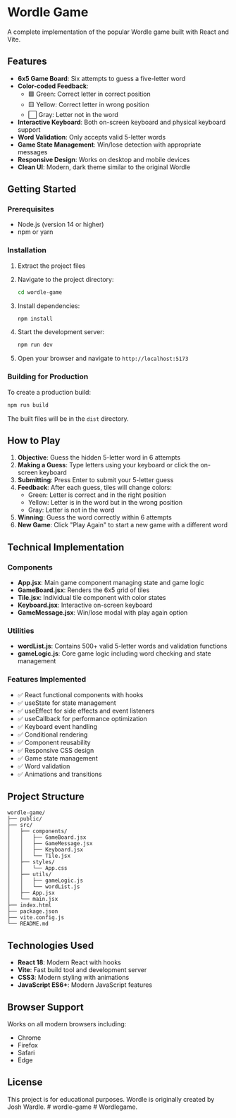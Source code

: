 # Wordle Game

A complete implementation of the popular Wordle game built with React and Vite.

## Features

- **6x5 Game Board**: Six attempts to guess a five-letter word
- **Color-coded Feedback**: 
  - 🟩 Green: Correct letter in correct position
  - 🟨 Yellow: Correct letter in wrong position
  - ⬜ Gray: Letter not in the word
- **Interactive Keyboard**: Both on-screen keyboard and physical keyboard support
- **Word Validation**: Only accepts valid 5-letter words
- **Game State Management**: Win/lose detection with appropriate messages
- **Responsive Design**: Works on desktop and mobile devices
- **Clean UI**: Modern, dark theme similar to the original Wordle

## Getting Started

### Prerequisites

- Node.js (version 14 or higher)
- npm or yarn

### Installation

1. Extract the project files
2. Navigate to the project directory:
   ```bash
   cd wordle-game
   ```

3. Install dependencies:
   ```bash
   npm install
   ```

4. Start the development server:
   ```bash
   npm run dev
   ```

5. Open your browser and navigate to `http://localhost:5173`

### Building for Production

To create a production build:

```bash
npm run build
```

The built files will be in the `dist` directory.

## How to Play

1. **Objective**: Guess the hidden 5-letter word in 6 attempts
2. **Making a Guess**: Type letters using your keyboard or click the on-screen keyboard
3. **Submitting**: Press Enter to submit your 5-letter guess
4. **Feedback**: After each guess, tiles will change colors:
   - Green: Letter is correct and in the right position
   - Yellow: Letter is in the word but in the wrong position
   - Gray: Letter is not in the word
5. **Winning**: Guess the word correctly within 6 attempts
6. **New Game**: Click "Play Again" to start a new game with a different word

## Technical Implementation

### Components

- **App.jsx**: Main game component managing state and game logic
- **GameBoard.jsx**: Renders the 6x5 grid of tiles
- **Tile.jsx**: Individual tile component with color states
- **Keyboard.jsx**: Interactive on-screen keyboard
- **GameMessage.jsx**: Win/lose modal with play again option

### Utilities

- **wordList.js**: Contains 500+ valid 5-letter words and validation functions
- **gameLogic.js**: Core game logic including word checking and state management

### Features Implemented

- ✅ React functional components with hooks
- ✅ useState for state management
- ✅ useEffect for side effects and event listeners
- ✅ useCallback for performance optimization
- ✅ Keyboard event handling
- ✅ Conditional rendering
- ✅ Component reusability
- ✅ Responsive CSS design
- ✅ Game state management
- ✅ Word validation
- ✅ Animations and transitions

## Project Structure

```
wordle-game/
├── public/
├── src/
│   ├── components/
│   │   ├── GameBoard.jsx
│   │   ├── GameMessage.jsx
│   │   ├── Keyboard.jsx
│   │   └── Tile.jsx
│   ├── styles/
│   │   └── App.css
│   ├── utils/
│   │   ├── gameLogic.js
│   │   └── wordList.js
│   ├── App.jsx
│   └── main.jsx
├── index.html
├── package.json
├── vite.config.js
└── README.md
```

## Technologies Used

- **React 18**: Modern React with hooks
- **Vite**: Fast build tool and development server
- **CSS3**: Modern styling with animations
- **JavaScript ES6+**: Modern JavaScript features

## Browser Support

Works on all modern browsers including:
- Chrome
- Firefox
- Safari
- Edge

## License

This project is for educational purposes. Wordle is originally created by Josh Wardle.
#   w o r d l e - g a m e  
 #   W o r d l e g a m e .  
 